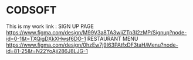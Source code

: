 # CODSOFT
This is my work link : 
SIGN UP PAGE https://www.figma.com/design/M99V3a8TA3wiiZTp3I2zMP/Signup?node-id=0-1&t=TXQigDXkXHwsf6DO-1
RESTAURANT MENU https://www.figma.com/design/0hzEw7j9I63PAtfxDF3taH/Menu?node-id=81-25&t=N22YoAji286J8LJG-1
